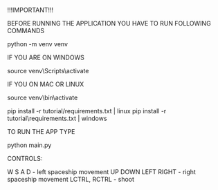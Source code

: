 !!!IMPORTANT!!!

BEFORE RUNNING THE APPLICATION YOU HAVE TO RUN FOLLOWING COMMANDS

python -m venv venv

IF YOU ARE ON WINDOWS 

source venv\Scripts\activate

IF YOU ON MAC OR LINUX

source venv\bin\activate

pip install -r tutorial/requirements.txt | linux
pip install -r tutorial\requirements.txt | windows


TO RUN THE APP TYPE 

python main.py



CONTROLS:

W S A D - left spaceship movement
UP DOWN LEFT RIGHT - right spaceship movement
LCTRL, RCTRL - shoot
